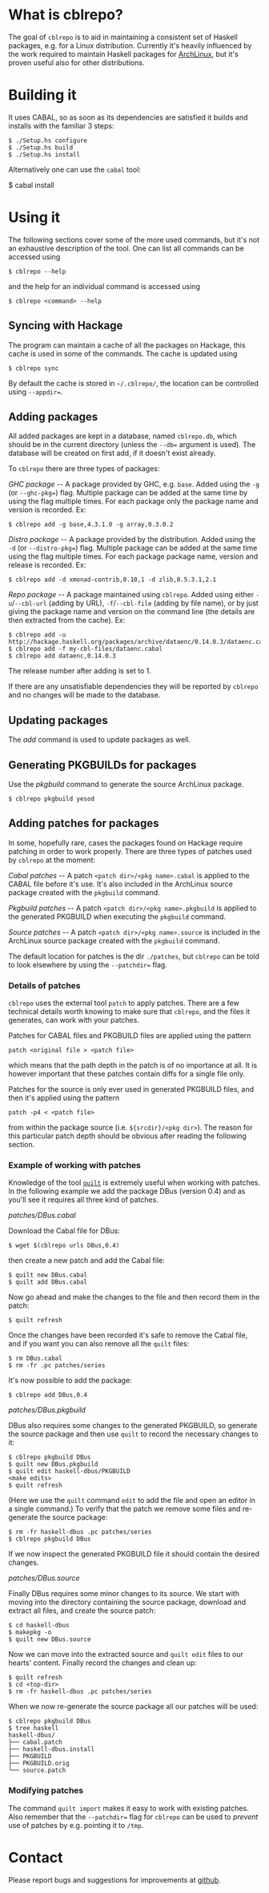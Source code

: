 # What is cblrepo?

The goal of `cblrepo` is to aid in maintaining a consistent set of Haskell packages, e.g. for a Linux distribution.  Currently it's heavily influenced by the work required to maintain Haskell packages for [ArchLinux](http://www.archlinux.org/), but it's proven useful also for other distributions.

# Building it

It uses CABAL, so as soon as its dependencies are satisfied it builds and installs with the familiar 3 steps:

    $ ./Setup.hs configure
    $ ./Setup.hs build
    $ ./Setup.hs install

Alternatively one can use the `cabal` tool:

   $ cabal install

# Using it

The following sections cover some of the more used commands, but it's not an exhaustive description of the tool.  One can list all commands can be accessed using

    $ cblrepo --help

and the help for an individual command is accessed using

    $ cblrepo <command> --help

## Syncing with Hackage

The program can maintain a cache of all the packages on Hackage, this cache is used in some of the commands.  The cache is updated using

    $ cblrepo sync

By default the cache is stored in `~/.cblrepo/`, the location can be controlled using `--appdir=`.

## Adding packages

All added packages are kept in a database, named `cblrepo.db`, which should be in the current directory (unless the `--db=` argument is used).  The database will be created on first add, if it doesn't exist already.

To `cblrepo` there are three types of packages:

*GHC package* -- A package provided by GHC, e.g. `base`.  Added using the `-g` (or `--ghc-pkg=`) flag.  Multiple package can be added at the same time by using the flag multiple times.  For each package only the package name and version is recorded.  Ex:

    $ cblrepo add -g base,4.3.1.0 -g array,0.3.0.2

*Distro package* -- A package provided by the distribution.  Added using the `-d` (or `--distro-pkg=`) flag.  Multiple package can be added at the same time using the flag multiple times.  For each package package name, version and release is recorded.  Ex:

    $ cblrepo add -d xmonad-contrib,0.10,1 -d zlib,0.5.3.1,2.1

*Repo package* -- A package maintained using `cblrepo`.  Added using either `-u`/`--cbl-url` (adding by URL), `-f`/`--cbl-file` (adding by file name), or by just giving the package name and version on the command line (the details are then extracted from the cache).  Ex:

    $ cblrepo add -u http://hackage.haskell.org/packages/archive/dataenc/0.14.0.3/dataenc.cabal
    $ cblrepo add -f my-cbl-files/dataenc.cabal
    $ cblrepo add dataenc,0.14.0.3

The release number after adding is set to 1.

If there are any unsatisfiable dependencies they will be reported by `cblrepo` and no changes will be made to the database.

## Updating packages

The *add* command is used to update packages as well.

## Generating PKGBUILDs for packages

Use the *pkgbuild* command to generate the source ArchLinux package.

    $ cblrepo pkgbuild yesod

## Adding patches for packages

In some, hopefully rare, cases the packages found on Hackage require patching in order to work properly.  There are three types of patches used by `cblrepo` at the moment:

*Cabal patches* -- A patch `<patch dir>/<pkg name>.cabal` is applied to the CABAL file before it's use.  It's also included in the ArchLinux source package created with the `pkgbuild` command.

*Pkgbuild patches* -- A patch `<patch dir>/<pkg name>.pkgbuild` is applied to the generated PKGBUILD when executing the `pkgbuild` command.

*Source patches* -- A patch `<patch dir>/<pkg name>.source` is included in the ArchLinux source package created with the `pkgbuild` command.

The default location for patches is the dir `./patches`, but `cblrepo` can be told to look elsewhere by using the `--patchdir=` flag.

### Details of patches

`cblrepo` uses the external tool `patch` to apply patches.  There are a few technical details worth knowing to make sure that `cblrepo`, and the files it generates, can work with your patches.

Patches for CABAL files and PKGBUILD files are applied using the pattern

    patch <original file > <patch file>

which means that the path depth in the patch is of no importance at all.  It is however important that these patches contain diffs for a single file only.

Patches for the source is only ever used in generated PKGBUILD files, and then it's applied using the pattern

    patch -p4 < <patch file>

from within the package source (i.e. `${srcdir}/<pkg dir>`).  The reason for this particular patch depth should be obvious after reading the following section.

### Example of working with patches

Knowledge of the tool [`quilt`](http://savannah.nongnu.org/projects/quilt) is extremely useful when working with patches.  In the following example we add the package DBus (version 0.4) and as you'll see it requires all three kind of patches.

*patches/DBus.cabal*

Download the Cabal file for DBus:

    $ wget $(cblrepo urls DBus,0.4)

then create a new patch and add the Cabal file:

    $ quilt new DBus.cabal
    $ quilt add DBus.cabal

Now go ahead and make the changes to the file and then record them in the patch:

    $ quilt refresh

Once the changes have been recorded it's safe to remove the Cabal file, and if you want you can also remove all the `quilt` files:

    $ rm DBus.cabal
    $ rm -fr .pc patches/series

It's now possible to add the package:

    $ cblrepo add DBus,0.4

*patches/DBus.pkgbuild*

DBus also requires some changes to the generated PKGBUILD, so generate the source package and then use `quilt` to record the necessary changes to it:

    $ cblrepo pkgbuild DBus
    $ quilt new DBus.pkgbuild
    $ quilt edit haskell-dbus/PKGBUILD
    <make edits>
    $ quilt refresh

(Here we use the `quilt` command `edit` to add the file and open an editor in a single command.)  To verify that the patch we remove some files and re-generate the source package:

    $ rm -fr haskell-dbus .pc patches/series
    $ cblrepo pkgbuild DBus

If we now inspect the generated PKGBUILD file it should contain the desired changes.

*patches/DBus.source*

Finally DBus requires some minor changes to its source.  We start with moving into the directory containing the source package, download and extract all files, and create the source patch:

    $ cd haskell-dbus
    $ makepkg -o
    $ quilt new DBus.source

Now we can move into the extracted source and `quilt edit` files to our hearts' content.  Finally record the changes and clean up:

    $ quilt refresh
    $ cd <top-dir>
    $ rm -fr haskell-dbus .pc patches/series

When we now re-generate the source package all our patches will be used:

    $ cblrepo pkgbuild DBus
    $ tree haskell
    haskell-dbus/
    ├── cabal.patch
    ├── haskell-dbus.install
    ├── PKGBUILD
    ├── PKGBUILD.orig
    └── source.patch

### Modifying patches

The command `quilt import` makes it easy to work with existing patches.  Also remember that the `--patchdir=` flag for `cblrepo` can be used to *prevent* use of patches by e.g. pointing it to `/tmp`.

# Contact

Please report bugs and suggestions for improvements at [github](https://github.com/magthe/cblrepo).
